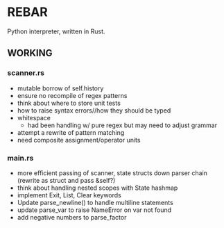# REBAR

Python interpreter, written in Rust.

## WORKING

### scanner.rs

* mutable borrow of self.history
* ensure no recompile of regex patterns
* think about where to store unit tests
* how to raise syntax errors//how they should be typed
* whitespace
   * had been handling w/ pure regex but may need to adjust grammar
* attempt a rewrite of pattern matching
* need composite assignment/operator units

### main.rs

* more efficient passing of scanner, state structs down parser chain (rewrite as struct and pass &self?)
* think about handling nested scopes with State hashmap
* implement Exit, List, Clear keywords
* Update parse_newline() to handle multiline statements
* update parse_var to raise NameError on var not found
* add negative numbers to parse_factor
